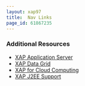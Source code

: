 ```yaml
---
layout: xap97
title:  Nav Links
page_id: 61867235
---
```


### Additional Resources

- [XAP Application Server](http://www.gigaspaces.com/xap)
- [XAP Data Grid](http://www.gigaspaces.com/datagrid)
- [XAP for Cloud Computing](http://www.gigaspaces.com/cloud)
- [XAP J2EE Support](http://www.gigaspaces.com/j2ee)
